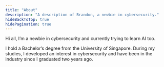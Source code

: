 ```yaml
---
title: "About"
description: "A description of Brandon, a newbie in cybersecurity."
hideBackToTop: true
hidePagination: true
---
```


Hi all, I’m a newbie in cybersecurity and currently trying to learn AI too.

I hold a Bachelor’s degree from the University of Singapore. During my studies, I developed an interest in cybersecurity and have been in the industry since I graduated two years ago.
